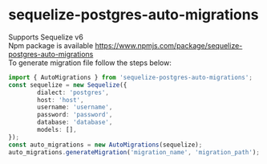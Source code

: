# sequelize-postgres-auto-migrations
Supports Sequelize v6  
Npm package is available https://www.npmjs.com/package/sequelize-postgres-auto-migrations  
To generate migration file follow the steps below:
```ts
import { AutoMigrations } from 'sequelize-postgres-auto-migrations';
const sequelize = new Sequelize({
        dialect: 'postgres',
        host: 'host',
        username: 'username',
        password: 'password',
        database: 'database',
        models: [],
});
const auto_migrations = new AutoMigrations(sequelize);  
auto_migrations.generateMigration('migration_name', 'migration_path');
```
